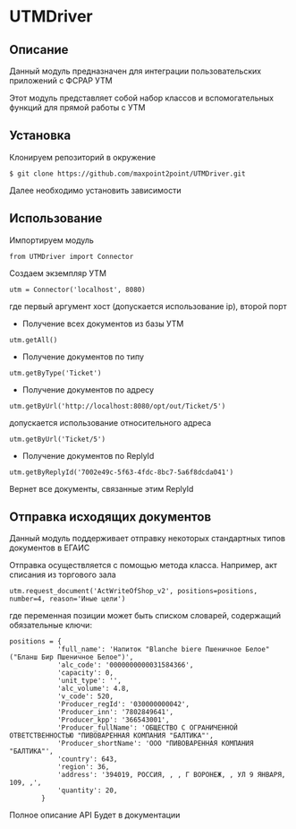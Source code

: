 # UTMDriver
## Описание
Данный модуль предназначен для интеграции пользовательских приложений с ФСРАР УТМ

Этот модуль представляет собой набор классов и вспомогательных функций для прямой работы с УТМ
## Установка
Клонируем репозиторий в окружение
```
$ git clone https://github.com/maxpoint2point/UTMDriver.git
```
Далее необходимо установить зависимости
## Использование
Импортируем модуль
```
from UTMDriver import Connector
```
Создаем экземпляр УТМ
```
utm = Connector('localhost', 8080)
```
где первый аргумент хост (допускается использование ip), второй порт
* Получение всех документов из базы УТМ
```
utm.getAll()
```
* Получение документов по типу
```
utm.getByType('Ticket')
```
* Получение документов по адресу
```
utm.getByUrl('http://localhost:8080/opt/out/Ticket/5')
```
допускается использование относительного адреса
```
utm.getByUrl('Ticket/5')
```
* Получение документов по ReplyId
```
utm.getByReplyId('7002e49c-5f63-4fdc-8bc7-5a6f8dcda041')
```
Вернет все документы, связанные этим ReplyId

## Отправка исходящих документов
Данный модуль поддерживает отправку некоторых стандартных типов документов в ЕГАИС

Отправка осуществляется с помощью метода класса.
Например, акт списания из торгового зала
```
utm.request_document('ActWriteOfShop_v2', positions=positions, number=4, reason='Иные цели')
```
где переменная позиции может быть списком словарей, содержащий обязательные ключи:
```
positions = {
            'full_name': 'Напиток "Blanche biere Пшеничное Белое" ("Бланш Бир Пшеничное Белое")',
            'alc_code': '0000000000031584366',
            'capacity': 0,
            'unit_type': '',
            'alc_volume': 4.8,
            'v_code': 520,
            'Producer_regId': '030000000042',
            'Producer_inn': '7802849641',
            'Producer_kpp': '366543001',
            'Producer_fullName': 'ОБЩЕСТВО С ОГРАНИЧЕННОЙ ОТВЕТСТВЕННОСТЬЮ "ПИВОВАРЕННАЯ КОМПАНИЯ "БАЛТИКА"',
            'Producer_shortName': 'ООО "ПИВОВАРЕННАЯ КОМПАНИЯ "БАЛТИКА"',
            'country': 643,
            'region': 36,
            'address': '394019, РОССИЯ, , , Г ВОРОНЕЖ, , УЛ 9 ЯНВАРЯ, 109, ,',
            'quantity': 20,
        }
```
Полное описание API Будет в документации